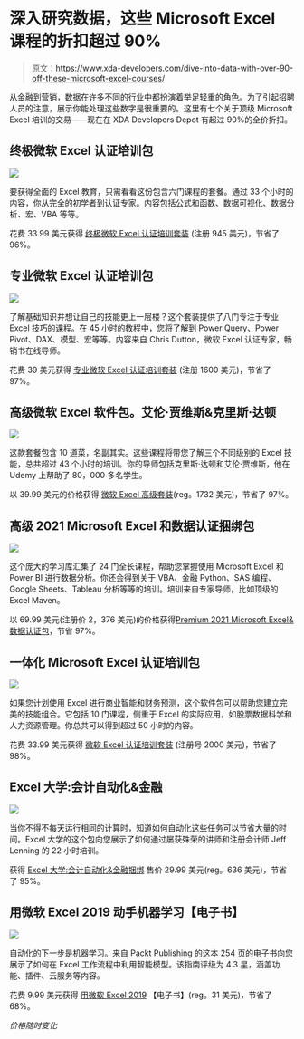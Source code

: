 # 深入研究数据，这些 Microsoft Excel 课程的折扣超过 90%

> 原文：<https://www.xda-developers.com/dive-into-data-with-over-90-off-these-microsoft-excel-courses/>

从金融到营销，数据在许多不同的行业中都扮演着举足轻重的角色。为了引起招聘人员的注意，展示你能处理这些数字是很重要的。这里有七个关于顶级 Microsoft Excel 培训的交易——现在在 XDA Developers Depot 有超过 90%的全价折扣。

## **终极微软 Excel 认证培训包**

**![](img/cc997b5ecdc146abe09201074bb56b5f.png)**

要获得全面的 Excel 教育，只需看看这份包含六门课程的套餐。通过 33 个小时的内容，你从完全的初学者到认证专家。内容包括公式和函数、数据可视化、数据分析、宏、VBA 等等。

花费 33.99 美元获得 [终极微软 Excel 认证培训套装](https://depot.xda-developers.com/sales/the-ultimate-excel-bundle?utm_source=xda-developers.com&utm_medium=referral&utm_campaign=the-ultimate-excel-bundle&utm_term=scsf-490327&utm_content=a0x1P000004f4VRQAY&scsonar=1) (注册 945 美元)，节省了 96%。

## **专业微软 Excel 认证培训包**

**![](img/4360ae7152374e3fe6d7dce31738e844.png)**

了解基础知识并想让自己的技能更上一层楼？这个套装提供了八门专注于专业 Excel 技巧的课程。在 45 小时的教程中，您将了解到 Power Query、Power Pivot、DAX、模型、宏等等。内容来自 Chris Dutton，微软 Excel 认证专家，畅销书在线导师。

花费 39 美元获得 [专业微软 Excel 认证培训套装](https://depot.xda-developers.com/sales/the-a-to-z-microsoft-excel-certification-training-bundle?utm_source=xda-developers.com&utm_medium=referral&utm_campaign=the-a-to-z-microsoft-excel-certification-training-bundle&utm_term=scsf-490326&utm_content=a0x1P000004f4VRQAY&scsonar=1) (注册 1600 美元)，节省了 97%。

## **高级微软 Excel 软件包。艾伦·贾维斯&克里斯·达顿**

**![](img/c5895915734eaaba042caa52c74efb07.png)**

这款套餐包含 10 道菜，名副其实。这些课程将带您了解三个不同级别的 Excel 技能，总共超过 43 个小时的培训。你的导师包括克里斯·达顿和艾伦·贾维斯，他在 Udemy 上帮助了 80，000 多名学生。

以 39.99 美元的价格获得 [微软 Excel 高级套装](https://depot.xda-developers.com/sales/the-2020-ultimate-microsoft-excel-certification-training-bundle?utm_source=xda-developers.com&utm_medium=referral&utm_campaign=the-2020-ultimate-microsoft-excel-certification-training-bundle&utm_term=scsf-490329&utm_content=a0x1P000004f4VRQAY&scsonar=1)(reg。1732 美元)，节省了 97%。

## 高级 2021 Microsoft Excel 和数据认证捆绑包

![](img/7a19850463cef6577b3c8224ef73e8f2.png)

这个庞大的学习库汇集了 24 门全长课程，帮助您掌握使用 Microsoft Excel 和 Power BI 进行数据分析。你还会得到关于 VBA、金融 Python、SAS 编程、Google Sheets、Tableau 分析等等的培训。培训来自专家导师，比如顶级的 Excel Maven。

以 69.99 美元(注册价 2，376 美元)的价格获得[Premium 2021 Microsoft Excel&数据认证包](https://depot.xda-developers.com/sales/the-microsoft-and-data-power-super-certification-bundle?utm_source=xda-developers.com&utm_medium=referral&utm_campaign=the-microsoft-and-data-power-super-certification-bundle&utm_term=scsf-490328&utm_content=a0x1P000004f4VRQAY&scsonar=1)，节省 97%。

## **一体化 Microsoft Excel 认证培训包**

![](img/2bae70b958cf43e5a5034d2df2770c12.png)

如果您计划使用 Excel 进行商业智能和财务预测，这个软件包可以帮助您建立完美的技能组合。它包括 10 门课程，侧重于 Excel 的实际应用，如股票数据科学和人力资源管理。你总共可以得到超过 50 小时的内容。

花费 33.99 美元获得 [微软 Excel 认证培训套装](https://depot.xda-developers.com/sales/the-all-in-one-microsoft-excel-certification-training-bundle?utm_source=xda-developers.com&utm_medium=referral&utm_campaign=the-all-in-one-microsoft-excel-certification-training-bundle&utm_term=scsf-490317&utm_content=a0x1P000004f4VRQAY&scsonar=1) (注册号 2000 美元)，节省了 98%。

## **Excel 大学:会计自动化&金融**

![](img/cca62602cd25323cd856aad2d4423cb5.png)

当你不得不每天运行相同的计算时，知道如何自动化这些任务可以节省大量的时间。Excel 大学的这个包向您展示了如何通过屡获殊荣的讲师和注册会计师 Jeff Lenning 的 22 小时培训。

获得 [Excel 大学:会计自动化&金融捆绑](https://depot.xda-developers.com/sales/excel-university-excel-automation-skills-for-accounting-and-finance-course-bundle?utm_source=xda-developers.com&utm_medium=referral&utm_campaign=excel-university-excel-automation-skills-for-accounting-and-finance-course-bundle&utm_term=scsf-490324&utm_content=a0x1P000004f4VRQAY&scsonar=1) 售价 29.99 美元(reg。636 美元)，节省了 95%。

## **用微软 Excel 2019 动手机器学习【电子书】**

![](img/2d227acfe4a32c1b2c32b79210d0d574.png)

自动化的下一步是机器学习。来自 Packt Publishing 的这本 254 页的电子书向您展示了如何在 Excel 工作流程中利用智能模型。该指南评级为 4.3 星，涵盖功能、插件、云服务等内容。

花费 9.99 美元获得 [用微软 Excel 2019](https://depot.xda-developers.com/sales/hands-on-machine-learning-with-microsoft-excel-2019?utm_source=xda-developers.com&utm_medium=referral&utm_campaign=hands-on-machine-learning-with-microsoft-excel-2019&utm_term=scsf-490325&utm_content=a0x1P000004f4VRQAY&scsonar=1) 【电子书】(reg。31 美元)，节省了 68%。

*价格随时变化*